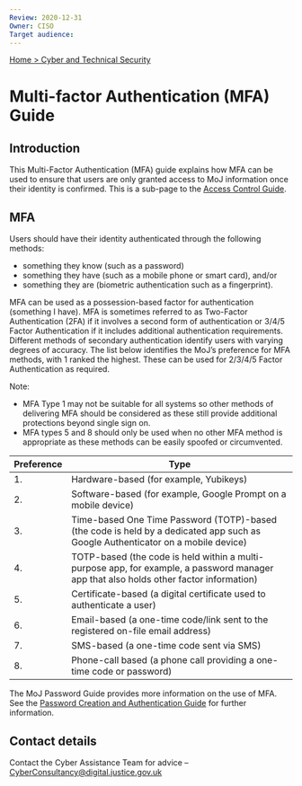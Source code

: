 ```yaml
---
Review: 2020-12-31
Owner: CISO
Target audience:
---
```


[Home > Cyber and Technical Security](home-security-policies-guides.md)

# Multi-factor Authentication (MFA) Guide

## Introduction

This Multi-Factor Authentication (MFA) guide explains how MFA can be used to ensure that users are only granted access to MoJ information once their identity is confirmed. This is a sub-page to the [Access Control Guide](../access-control-guide/).

## MFA

Users should have their identity authenticated through the following methods:

* something they know (such as a password)
* something they have (such as a mobile phone or smart card), and/or
* something they are (biometric authentication such as a fingerprint).

MFA can be used as a possession-based factor for authentication (something I have). MFA is sometimes referred to as Two-Factor Authentication (2FA) if it involves a second form of authentication or 3/4/5 Factor Authentication if it includes additional authentication requirements. Different methods of secondary authentication identify users with varying degrees of accuracy. The list below identifies the MoJ’s preference for MFA methods, with 1 ranked the highest. These can be used for 2/3/4/5 Factor Authentication as required.

Note:

* MFA Type 1 may not be suitable for all systems so other methods of delivering MFA should be considered as these still provide additional protections beyond single sign on.
* MFA types 5 and 8 should only be used when no other MFA method is appropriate as these methods can be easily spoofed or circumvented.

| Preference | Type |
| --- | --- |
| 1. | Hardware-based (for example, Yubikeys) |
| 2. | Software-based (for example, Google Prompt on a mobile device) |
| 3. | Time-based One Time Password (TOTP)-based (the code is held by a dedicated app such as Google Authenticator on a mobile device) |
| 4. | TOTP-based (the code is held within a multi-purpose app, for example, a password manager app that also holds other factor information) |
| 5. | Certificate-based (a digital certificate used to authenticate a user) |
| 6. | Email-based (a one-time code/link sent to the registered on-file email address) |
| 7. | SMS-based (a one-time code sent via SMS) |
| 8. | Phone-call based (a phone call providing a one-time code or password)

The MoJ Password Guide provides more information on the use of MFA. See the [Password Creation and Authentication Guide](../password-creation-and-authentication-guide/) for further information.

## Contact details

Contact the Cyber Assistance Team for advice – [CyberConsultancy@digital.justice.gov.uk](mailto:CyberConsultancy@digital.justice.gov.uk)
